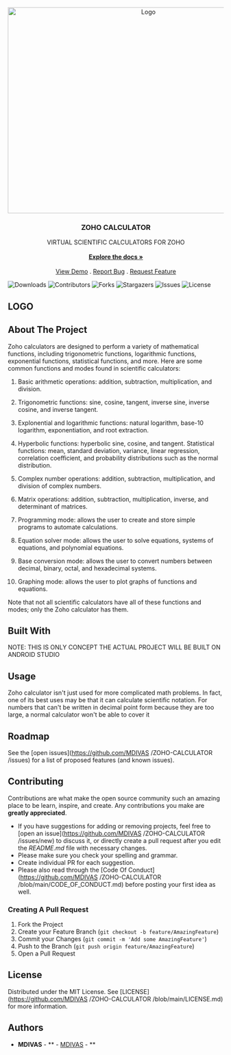 <br/>
<p align="center">
  <a href="https://github.com/MDIVAS/ZOHO-CALCULATOR">
    <img src="https://i.pinimg.com/originals/50/da/8c/50da8c44ba216bd8d5c20992bc8ce939.gif" alt="Logo" width="640" height="480">
  </a>

  <h3 align="center">ZOHO CALCULATOR </h3>

  <p align="center">
    VIRTUAL SCIENTIFIC CALCULATORS FOR ZOHO 
    <br/>
    <br/>
    <a href="https://github.com/MDIVAS/ZOHO-CALCULATOR"><strong>Explore the docs »</strong></a>
    <br/>
    <br/>
    <a href="https://github.com/MDIVAS/ZOHO-CALCULATOR">View Demo</a>
    .
    <a href="https://github.com/MDIVAS/ZOHO-CALCULATOR/issues">Report Bug</a>
    .
    <a href="https://github.com/MDIVAS/ZOHO-CALCULATOR/issues">Request Feature</a>
  </p>
</p>

![Downloads](https://img.shields.io/github/downloads/MDIVAS/ZOHO-CALCULATOR/total) ![Contributors](https://img.shields.io/github/contributors/MDIVAS/ZOHO-CALCULATOR?color=dark-green) ![Forks](https://img.shields.io/github/forks/MDIVAS/ZOHO-CALCULATOR?style=social) ![Stargazers](https://img.shields.io/github/stars/MDIVAS/ZOHO-CALCULATOR?style=social) ![Issues](https://img.shields.io/github/issues/MDIVAS/ZOHO-CALCULATOR) ![License](https://img.shields.io/github/license/MDIVAS/ZOHO-CALCULATOR) 


## LOGO 










## About The Project

Zoho calculators are designed to perform a variety of mathematical functions, including trigonometric functions, logarithmic functions, exponential functions, statistical functions, and more. Here are some common functions and modes found in scientific calculators:

1. Basic arithmetic operations: addition, subtraction, multiplication, and division.


2. Trigonometric functions: sine, cosine, tangent, inverse sine, inverse cosine, and inverse tangent.


3. Explonential and logarithmic functions: natural logarithm, base-10 logarithm, exponentiation, and root extraction.


4. Hyperbolic functions: hyperbolic sine, cosine, and tangent.
Statistical functions: mean, standard deviation, variance, linear regression, correlation coefficient, and probability distributions such as the normal distribution.



5. Complex number operations: addition, subtraction, multiplication, and division of complex numbers.


6. Matrix operations: addition, subtraction, multiplication, inverse, and determinant of matrices.


7. Programming mode: allows the user to create and store simple programs to automate calculations.


8. Equation solver mode: allows the user to solve equations, systems of equations, and polynomial equations.



9. Base conversion mode: allows the user to convert numbers between decimal, binary, octal, and hexadecimal systems.



10. Graphing mode: allows the user to plot graphs of functions and equations.


Note that not all scientific calculators have all of these functions and modes; only the Zoho calculator has them.





## Built With

NOTE: THIS IS ONLY CONCEPT 
THE ACTUAL PROJECT WILL BE BUILT ON ANDROID STUDIO





## Usage

Zoho calculator isn't just used for more complicated math problems. In fact, one of its best uses may be that it can calculate scientific notation. For numbers that can't be written in decimal point form because they are too large, a normal calculator won't be able to cover it

## Roadmap

See the [open issues](https://github.com/MDIVAS /ZOHO-CALCULATOR /issues) for a list of proposed features (and known issues).

## Contributing

Contributions are what make the open source community such an amazing place to be learn, inspire, and create. Any contributions you make are **greatly appreciated**.
* If you have suggestions for adding or removing projects, feel free to [open an issue](https://github.com/MDIVAS /ZOHO-CALCULATOR /issues/new) to discuss it, or directly create a pull request after you edit the *README.md* file with necessary changes.
* Please make sure you check your spelling and grammar.
* Create individual PR for each suggestion.
* Please also read through the [Code Of Conduct](https://github.com/MDIVAS /ZOHO-CALCULATOR /blob/main/CODE_OF_CONDUCT.md) before posting your first idea as well.

### Creating A Pull Request

1. Fork the Project
2. Create your Feature Branch (`git checkout -b feature/AmazingFeature`)
3. Commit your Changes (`git commit -m 'Add some AmazingFeature'`)
4. Push to the Branch (`git push origin feature/AmazingFeature`)
5. Open a Pull Request

## License

Distributed under the MIT License. See [LICENSE](https://github.com/MDIVAS /ZOHO-CALCULATOR /blob/main/LICENSE.md) for more information.

## Authors

* **MDIVAS** - ** - [MDIVAS]() - **

